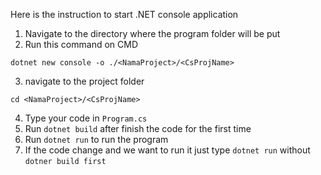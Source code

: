 Here is the instruction to start .NET console application
1. Navigate to the directory where the program folder will be put
2. Run this command on CMD
```
dotnet new console -o ./<NamaProject>/<CsProjName>
```
3. navigate to the project folder
```
cd <NamaProject>/<CsProjName>
```
4. Type your code in `Program.cs`
5. Run `dotnet build` after finish the code for the first time
6. Run `dotnet run` to run the program
7. If the code change and we want to run it just type `dotnet run` without `dotner build first`
